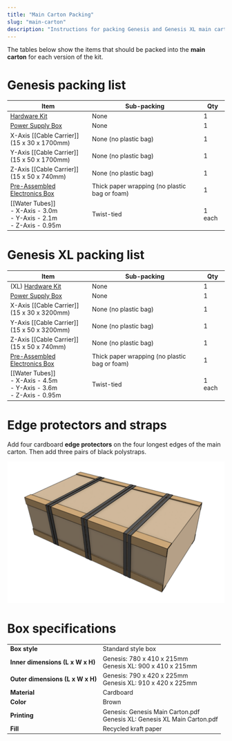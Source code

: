 ```yaml
---
title: "Main Carton Packing"
slug: "main-carton"
description: "Instructions for packing Genesis and Genesis XL main cartons"
---
```


The tables below show the items that should be packed into the **main carton** for each version of the kit.

# Genesis packing list

|Item|Sub-packing|Qty|
|----|-----------|---|
|[Hardware Kit](hardware-kit.md)|None|1
|[Power Supply Box](power-supply.md)|None|1
|X-Axis [[Cable Carrier]]<br>(15 x 30 x 1700mm)|None (no plastic bag)|1
|Y-Axis [[Cable Carrier]]<br>(15 x 50 x 1700mm)|None (no plastic bag)|1
|Z-Axis [[Cable Carrier]]<br>(15 x 50 x 740mm)|None (no plastic bag)|1
|[Pre-Assembled Electronics Box](../pre-assembly/electronics-box.md)|Thick paper wrapping (no plastic bag or foam)|1
|[[Water Tubes]]<br>- X-Axis - 3.0m<br>- Y-Axis - 2.1m<br>- Z-Axis - 0.95m|Twist-tied|1 each

# Genesis XL packing list

|Item|Sub-packing|Qty|
|----|-----------|---|
|(XL) [Hardware Kit](hardware-kit.md)|None|1
|[Power Supply Box](power-supply.md)|None|1
|X-Axis [[Cable Carrier]]<br>(15 x 30 x 3200mm)|None (no plastic bag)|1
|Y-Axis [[Cable Carrier]]<br>(15 x 50 x 3200mm)|None (no plastic bag)|1
|Z-Axis [[Cable Carrier]]<br>(15 x 50 x 740mm)|None (no plastic bag)|1
|[Pre-Assembled Electronics Box](../pre-assembly/electronics-box.md)|Thick paper wrapping (no plastic bag or foam)|1
|[[Water Tubes]]<br>- X-Axis - 4.5m<br>- Y-Axis - 3.6m<br>- Z-Axis - 0.95m|Twist-tied|1 each

# Edge protectors and straps

Add four cardboard **edge protectors** on the four longest edges of the main carton. Then add three pairs of black polystraps.

![main carton edge protectors and straps](_images/main_carton_edge_protectors_and_straps.png)

# Box specifications

|                                |                              |
|--------------------------------|------------------------------|
|**Box style**                   |Standard style box
|**Inner dimensions (L x W x H)**|Genesis: 780 x 410 x 215mm<br>Genesis XL: 900 x 410 x 215mm
|**Outer dimensions (L x W x H)**|Genesis: 790 x 420 x 225mm<br>Genesis XL: 910 x 420 x 225mm
|**Material**                    |Cardboard
|**Color**                       |Brown
|**Printing**                    |Genesis: Genesis Main Carton.pdf<br>Genesis XL: Genesis XL Main Carton.pdf
|**Fill**                        |Recycled kraft paper

